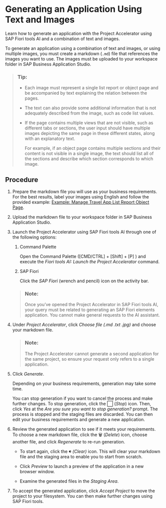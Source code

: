 <!-- loio5dd43dc5dcab4c36b8a654ce20bac71e -->

<link rel="stylesheet" type="text/css" href="css/sap-icons.css"/>

# Generating an Application Using Text and Images

Learn how to generate an application with the Project Accelerator using SAP Fiori tools AI and a combination of text and images.

To generate an application using a combination of text and images, or using multiple images, you must create a markdown \(`.md`\) file that references the images you want to use. The images must be uploaded to your workspace folder in SAP Business Application Studio.

> ### Tip:  
> -   Each image must represent a single list report or object page and be accompanied by text explaining the relation between the pages.
> 
> -   The text can also provide some additional information that is not adequately described from the image, such as code list values.
> -   If the page contains multiple views that are not visible, such as different tabs or sections, the user input should have multiple images depicting the same page in these different states, along with an explanatory text.
> 
>     For example, if an object page contains multiple sections and their content is not visible in a single image, the text should list all of the sections and describe which section corresponds to which image.



<a name="loio5dd43dc5dcab4c36b8a654ce20bac71e__section_dbw_jbt_51c"/>

## Procedure

1.  Prepare the markdown file you will use as your business requirements. For the best results, label your images using English and follow the provided example: [Example: Manage Travel App List Report Object Page](example-manage-travel-app-list-report-object-page-d17b256.md).
2.  Upload the markdown file to your workspace folder in SAP Business Application Studio.

3.  Launch the Project Accelerator using SAP Fiori tools AI through one of the following options:

    1.  Command Palette

        Open the Command Palette \([CMD/CTRL\] + [Shift\] + [P\] \) and execute the *Fiori tools AI: Launch the Project Accelerator* command.

    2.  SAP Fiori

        Click the *SAP Fiori* \(wrench and pencil\) icon on the activity bar.


    > ### Note:  
    > Once you’ve opened the Project Accelerator in SAP Fiori tools AI, your query must be related to generating an SAP Fiori elements application. You cannot make general requests to the AI assistant.

4.  Under *Project Accelerator*, click *Choose file \(.md .txt .jpg\)* and choose your markdown file.

    > ### Note:  
    > The Project Accelerator cannot generate a second application for the same project, so ensure your request only refers to a single application.

5.  Click *Generate*.

    Depending on your business requirements, generation may take some time.

    You can stop generation if you want to cancel the process and make further changes. To stop generation, click the :white_large_square: \(*Stop*\) icon. Then, click *Yes* at the *Are you sure you want to stop generation?* prompt. The process is stopped and the staging files are discarded. You can then edit your business requirements and generate a new application.

6.  Review the generated application to see if it meets your requirements. To choose a new markdown file, click the :wastebasket: \(*Delete*\) icon, choose another file, and click *Regenerate* to re-run generation.
    -   To start again, click the <span class="SAP-icons-TNT-V3"></span> *\(Clear\)* icon. This will clear your markdown file and the staging area to enable you to start from scratch.
    -   Click *Preview* to launch a preview of the application in a new browser window.

    -   Examine the generated files in the *Staging Area*.

7.  To accept the generated application, click *Accept Project* to move the project to your filesystem. You can then make further changes using SAP Fiori tools.


